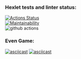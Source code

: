 ### Hexlet tests and linter status:
[![Actions Status](https://github.com/Kvas1988/java-project-lvl1/workflows/hexlet-check/badge.svg)](https://github.com/Kvas1988/java-project-lvl1/actions)  
[![Maintainability](https://api.codeclimate.com/v1/badges/a99a88d28ad37a79dbf6/maintainability)](https://codeclimate.com/github/codeclimate/codeclimate/maintainability)  
![github actions](https://github.com/Kvas1988/java-project-lvl1/actions/workflows/java-ci.yml/badge.svg)

### Even Game:
[![asciicast](https://asciinema.org/a/vCHgYa8wiqkr6tUxmX0Vf3w4B.svg)](https://asciinema.org/a/vCHgYa8wiqkr6tUxmX0Vf3w4B?speed=2)
[![asciicast](https://asciinema.org/a/gmayGssNm5fwlhDtDYMBQ4LQe.svg)](https://asciinema.org/a/gmayGssNm5fwlhDtDYMBQ4LQe?speed=2)